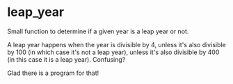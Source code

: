 # leap_year
Small function to determine if a given year is a leap year or not. 

A leap year happens when the year is divisible by 4, unless it's also divisible by 100 (in which case it's not a leap year), unless it's also divisible by 400 (in this case it is a leap year).
Confusing?

Glad there is a program for that!
